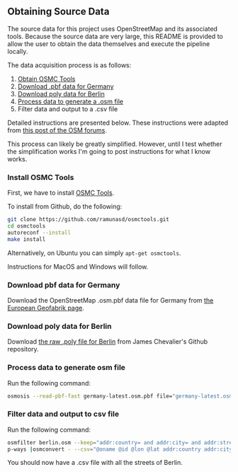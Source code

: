 ## Obtaining Source Data

The source data for this project uses OpenStreetMap and its associated tools. Because the source data are very large, this README is provided to allow the user to obtain the data themselves and execute the pipeline locally.

The data acquisition process is as follows:

1. [Obtain OSMC Tools](#install-osmc-tools)
2. [Download .pbf data for Germany](#download-pbf-data-for-germany)
3. [Download poly data for Berlin](#download-poly-data-for-berlin)
4. [Process data to generate a .osm file](#process-data-to-generate-osm-file)
5. Filter data and output to a .csv file

Detailed instructions are presented below. These instructions were adapted from [this post of the OSM forums](https://help.openstreetmap.org/questions/9816/the-best-way-to-extract-street-list).

This process can likely be greatly simplified. However, until I test whether the simplification works I'm going to post instructions for what I know works.

### Install OSMC Tools

First, we have to install [OSMC Tools](https://github.com/ramunasd/osmctools).

To install from Github, do the following:

```sh
git clone https://github.com/ramunasd/osmctools.git
cd osmctools
autoreconf --install
make install
```

Alternatively, on Ubuntu you can simply `apt-get osmctools`.

Instructions for MacOS and Windows will follow.

### Download pbf data for Germany

Download the OpenStreetMap .osm.pbf data file for Germany from [the European Geofabrik page](http://download.geofabrik.de/europe.html).

### Download poly data for Berlin

Download [the raw .poly file for Berlin](https://github.com/JamesChevalier/cities/blob/master/germany/berlin/berlin_berlin.poly) from James Chevalier's Github repository.

### Process data to generate osm file

Run the following command:

```sh
osmosis --read-pbf-fast germany-latest.osm.pbf file="germany-latest.osm.pbf" --bounding-polygon file="berlin.poly" --write-xml file="berlin.osm"
```

### Filter data and output to csv file

Run the following command:

```sh
osmfilter berlin.osm --keep="addr:country= and addr:city= and addr:street=" --ignore-depemdencies --drop-relations --dro
p-ways |osmconvert - --csv="@oname @id @lon @lat addr:country addr:city addr:street" > berlin-streets.csv
```

You should now have a .csv file with all the streets of Berlin.
